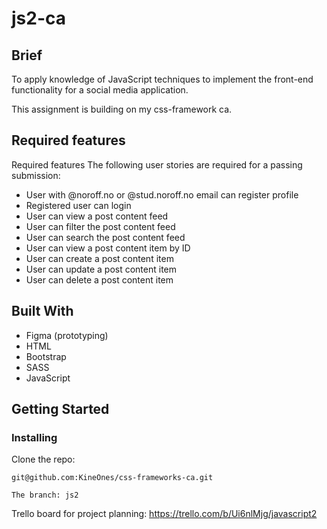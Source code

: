 # js2-ca

## Brief

To apply knowledge of JavaScript techniques to implement the front-end functionality for a social media application.

This assignment is building on my css-framework ca.

## Required features

Required features
The following user stories are required for a passing submission:

- User with @noroff.no or @stud.noroff.no email can register profile
- Registered user can login
- User can view a post content feed
- User can filter the post content feed
- User can search the post content feed
- User can view a post content item by ID
- User can create a post content item
- User can update a post content item
- User can delete a post content item

## Built With

- Figma (prototyping)
- HTML
- Bootstrap
- SASS
- JavaScript

## Getting Started

### Installing

Clone the repo:

```
git@github.com:KineOnes/css-frameworks-ca.git

The branch: js2

```

Trello board for project planning: https://trello.com/b/Ui6nlMjg/javascript2
